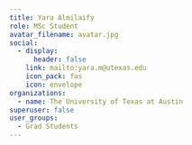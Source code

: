 ```yaml
---
title: Yara Almilaify
role: MSc Student
avatar_filename: avatar.jpg
social:
  - display:
      header: false
    link: mailto:yara.m@utexas.edu
    icon_pack: fas
    icon: envelope
organizations:
  - name: The University of Texas at Austin
superuser: false
user_groups:
  - Grad Students
---
```

